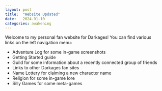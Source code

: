 ```yaml
---
layout: post
title:  "Website Updated"
date:   2024-01-10
categories: awakening
---
```


Welcome to my personal fan website for Darkages! You can find various links on the left navigation menu:

- Adventure Log for some in-game screenshots
- Getting Started guide
- Guild for some information about a recently connected group of friends
- Links to other Darkages fan sites
- Name Lottery for claiming a new character name
- Religion for some in-game lore
- Silly Games for some meta-games
